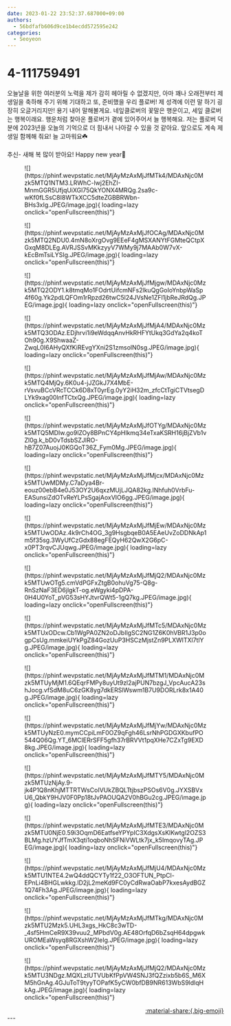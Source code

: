 ```yaml
---
date: 2023-01-22 23:52:37.687000+09:00
authors:
  - 56bdfafb606d9ce1b4ecdd572595e242
categories:
  - Seoyeon
---
```


# 4-111759491

<div class="post-container" markdown="1">
<div class="content-container md-sidebar__scrollwrap" markdown="1">

오늘날을 위한 여러분의 노력을 제가 감히 헤아릴 수 없겠지만, 아마 꽤나 오래전부터 제 생일을 축하해 주기 위해 기대하고 또, 준비했을 우리 플로버! 제 성격에 이런 말 하기 굉장히 오글거리지만! 용기 내어 말해볼게요. 네잎클로버의 꽃말은 행운이고, 세잎 클로버는 행복이래요. 행운처럼 찾아온 플로버가 곁에 있어주어서 늘 행복해요. 저는 플로버 덕분에 2023년을 오늘의 기억으로 더 힘내서 나아갈 수 있을 것 같아요. 앞으로도 계속 제 생일 함께해 줘요! 늘 고마워요☘️<br><br>추신- 새해 복 많이 받아요! Happy new year💚
<figure markdown="1">
![](https://phinf.wevpstatic.net/MjAyMzAxMjJfMTk4/MDAxNjc0Mzk5MTQ1NTM3.LRWhC-lwj2EhZI-MnmGGR5UfjqUiXGl75QkYONX4MRQg.2sa9c-wKf0fLSsC8I8WTkXCC5dteZGBBRWbn-BHs3xIg.JPEG/image.jpg){ loading=lazy onclick="openFullscreen(this)"}
</figure>

<figure markdown="1">
![](https://phinf.wevpstatic.net/MjAyMzAxMjJfOCAg/MDAxNjc0Mzk5MTQ2NDU0.4mN8oXrgOvg9EEeF4gMSXANYtFGMteQCtpXGxqM8DLEg.AVRJSSvMKkzyyV7WMy9j7MAAb0W7vX-kEcBmTsiLYSIg.JPEG/image.jpg){ loading=lazy onclick="openFullscreen(this)"}
</figure>

<figure markdown="1">
![](https://phinf.wevpstatic.net/MjAyMzAxMjJfMjgw/MDAxNjc0Mzk5MTQ2ODY1.k8tmqMo1FOdrtUifcmNFs2lkuQgGoIoYnbpWaSp4f60g.Yk2pdLQFOm1rRpzd26twC5l24JVsNe1ZFl1jbReJRdQg.JPEG/image.jpg){ loading=lazy onclick="openFullscreen(this)"}
</figure>

<figure markdown="1">
![](https://phinf.wevpstatic.net/MjAyMzAxMjJfMjA4/MDAxNjc0Mzk5MTQ3ODAz.EDjhrvi1i9eWdqqAnvHkRHFYtUkq3GdYa2q4koTOh90g.X9ShwaaZ-ZwqL0I6AHyQXfKiREvgYXni2S1zmsolN0sg.JPEG/image.jpg){ loading=lazy onclick="openFullscreen(this)"}
</figure>

<figure markdown="1">
![](https://phinf.wevpstatic.net/MjAyMzAxMjJfMjAw/MDAxNjc0Mzk5MTQ4MjQy.6K0u4-jJZGkJ7X4MbE-rVsvuBCcVRcTCCk6D8xT0yrEg.0yY2iH32m_zfcCtTgiCTVtsegDLYk9xag00lnfTCtxQg.JPEG/image.jpg){ loading=lazy onclick="openFullscreen(this)"}
</figure>

<figure markdown="1">
![](https://phinf.wevpstatic.net/MjAyMzAxMjJfOTYg/MDAxNjc0Mzk5MTQ5MDIw.go9lZOy8BPnCY4pHlkmq34eTxaKSRH16jBjZVb1vZl0g.k_bD0vTdsbSZJlRO-hB7Z07AuojJ0KGQoT36Z_Fym0Mg.JPEG/image.jpg){ loading=lazy onclick="openFullscreen(this)"}
</figure>

<figure markdown="1">
![](https://phinf.wevpstatic.net/MjAyMzAxMjJfMjcx/MDAxNjc0Mzk5MTUwMDMy.C7aDya4Br-eouz00ebB4e0J53OY2U6qxzMUjLJQA82kg.lNhfuh0VrbFu-EASunsiZdOTvReYLPsSgajAoxVIO6gg.JPEG/image.jpg){ loading=lazy onclick="openFullscreen(this)"}
</figure>

<figure markdown="1">
![](https://phinf.wevpstatic.net/MjAyMzAxMjJfMjEw/MDAxNjc0Mzk5MTUwODAz.4k9rCh4OG_3g9HsgbqeB0A5EAeUvZoDDNkAp1m5f35sg.3WyUfCzGdx88egFEQyH62QwX2G6pC-x0PT3rqvCJUqwg.JPEG/image.jpg){ loading=lazy onclick="openFullscreen(this)"}
</figure>

<figure markdown="1">
![](https://phinf.wevpstatic.net/MjAyMzAxMjJfMjQ2/MDAxNjc0Mzk5MTUwOTg5.cmVdPGFxZtgB0ohuVg75-Q8g-RnSzNaF3ED6jlgkT-og.eWgyki4pDPA-0H4U0YoT_pVG53sHYJtvrQWt5-1gQ7kg.JPEG/image.jpg){ loading=lazy onclick="openFullscreen(this)"}
</figure>

<figure markdown="1">
![](https://phinf.wevpstatic.net/MjAyMzAxMjJfMTc5/MDAxNjc0Mzk5MTUxODcw.Cb1WgPA0ZN2oDJbIlgSC2NG1Z6K0hVBR1J3p0ogpCsUg.mmkeiUYkPgZ84GozUuP3HSCzMjstZn9PLXWlTXl7tlYg.JPEG/image.jpg){ loading=lazy onclick="openFullscreen(this)"}
</figure>

<figure markdown="1">
![](https://phinf.wevpstatic.net/MjAyMzAxMjJfMTM1/MDAxNjc0Mzk5MTUyMjM1.6QEqrFMPy8uyUt9zl2ajPUN7bzgJ_VpcAucA23shJocg.vfSdM8uC6zGK8yg7dkERSlWswm1B7U9DORLrk8x1A40g.JPEG/image.jpg){ loading=lazy onclick="openFullscreen(this)"}
</figure>

<figure markdown="1">
![](https://phinf.wevpstatic.net/MjAyMzAxMjJfMjYw/MDAxNjc0Mzk5MTUyNzE0.mymCCpiLmF0OZ9qFgh46LsrNhPGDGXKbufPO544Q06Qg.YT_6MCIERrSFF5gfh37rBRVVt1pqXHe7CZxTg9EXD8kg.JPEG/image.jpg){ loading=lazy onclick="openFullscreen(this)"}
</figure>

<figure markdown="1">
![](https://phinf.wevpstatic.net/MjAyMzAxMjJfMTY5/MDAxNjc0Mzk5MTUzNjAy.9-jk4P1Q8nKhjMTTRTWsCoIVUkZBQLTtjbszPSOs6V0g.JYXSBVxU6_QbkY9HJV0F0Pp18tJvPAOUQA2V0hBGu2cg.JPEG/image.jpg){ loading=lazy onclick="openFullscreen(this)"}
</figure>

<figure markdown="1">
![](https://phinf.wevpstatic.net/MjAyMzAxMjJfMTE3/MDAxNjc0Mzk5MTU0NjE0.59i3OqmD6EatfseYPYpIC3XdgsXsKlKwtgl2OZS3BLMg.hzUYJfTmX3qti1oqboNhSFNiVWLtk7jx_k5ImqovyTAg.JPEG/image.jpg){ loading=lazy onclick="openFullscreen(this)"}
</figure>

<figure markdown="1">
![](https://phinf.wevpstatic.net/MjAyMzAxMjJfMjU4/MDAxNjc0Mzk5MTU1NTE4.2wQ4ddQCYTy1f22_O3OFTUN_PtpCl-EPnLi4BHGLwkkg.lD2jL2meKd9FC0yCdRwaOabP7kxesAydBGZ1Q74Fh3Ag.JPEG/image.jpg){ loading=lazy onclick="openFullscreen(this)"}
</figure>

<figure markdown="1">
![](https://phinf.wevpstatic.net/MjAyMzAxMjJfMTkg/MDAxNjc0Mzk5MTU2Mzk5.UHL3xgs_HkC8c3wTD-_4sf5HmCeR9X39vuu2_MPbdV0g.AE48OrfqD6bZsqH64dpgwkUROMEaWsyq8RGXshW2IeIg.JPEG/image.jpg){ loading=lazy onclick="openFullscreen(this)"}
</figure>

<figure markdown="1">
![](https://phinf.wevpstatic.net/MjAyMzAxMjJfMjQ2/MDAxNjc0Mzk5MTU3NDgz.MQXLzIUTVUbKfPpVW4SNJ3fQZzixb5b6S_M6XM5hGnAg.4GJuToT9tyyTOPafK5yCW0bfDB9NR613WbS9ldlqHkAg.JPEG/image.jpg){ loading=lazy onclick="openFullscreen(this)"}
</figure>


</div>
</div>

<div style="text-align: right;" markdown="1">
<a href="https://weverse.io/fromis9/artist/4-111759491" style="text-align: right;">:material-share:{.big-emoji}</a>
</div>
---
